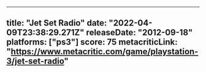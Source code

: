 
---
title: "Jet Set Radio"
date: "2022-04-09T23:38:29.271Z"
releaseDate: "2012-09-18"
platforms: ["ps3"]
score: 75
metacriticLink: "https://www.metacritic.com/game/playstation-3/jet-set-radio"
---
